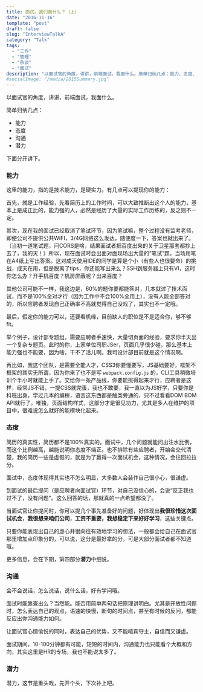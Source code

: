 ```yaml
---
title: 面试，我们面什么？（上）
date: "2016-11-16"
template: "post"
draft: false
slug: "InterviewTalkA"
category: "Talk"
tags:
  - "工作"
  - "管理"
  - "杂谈"
  - "面试"
description: "以面试官的角度，讲讲，前端面试，我面什么。简单归纳几点：能力、态度、沟通、潜力"
#socialImage: "/media/2015Summary.jpg"
---
```


以面试官的角度，讲讲，前端面试，我面什么。

简单归纳几点：
* 能力
* 态度
* 沟通
* 潜力

下面分开讲下。

### 能力

这里的能力，指的是技术能力，是硬实力。有几点可以提现你的能力：

首先，就是工作经验，先看简历上的工作时间，可以大致推断出这个人的能力，基本上是成正比的，能力强的人，必然是经历了大量的实际工作历练的，反之则不一定。

其次，现在我的面试已经取消了笔试环节，因为笔试嘛，整个过程没有监考老师，即便公司不提供公共WIFI，3/4G网络这么发达，随便度一下，答案也就出来了。（当初一道笔试题，问CORS是啥，结果面试者把百度出来的关于卫星那套都抄上去了，我的天！）所以，现在面试时会出面对面现场出大量的“笔试”题，当场用笔在A4纸上写出答案。这对成天使用IDE的同学是算是个小（有些人也很要命）的挑战，成天在用，但是脱离了tips，你还能写出来么？SSH到服务器上只有VI，这时你怎么办？开手机百度？机房屏蔽呢？出来百度？

其他公司可能不一样，我这边是，60%的题你要都能答对，几本就过了技术面试，而不是100%全对才行（因为工作中不会100%全用上），没有人能全部答对的，所以应聘者发现自己正确率不高就觉得自己没戏了，其实也不一定哦。

最后，假定你的能力可以，还要看机缘，目前缺人的职位是不是适合你，够不够fit。

举个例子，设计部专题组，需要应聘者手速快，大量切页面的经验，要求你半天出一个复杂专题页。此时的你，上家单位司职JSer，页面几乎很少碰，那么基本上能力强也不能要，因为啥，干不了活儿啊。我司设计部目前就是这个情况啊。

再比如，我这个团队，是需要全能人才，CSS3你要懂要写，JS基础要好，框架不框架的其实无所谓，因为你来了也不是写 `webpack.config.js` 的，CLI工具稍微培训个半小时就能上手了。交给你一条产品线，你要能挑得起来才行，应聘者是这样，经常JS不错，一提CSS就完蛋，我也不敢要，我一直以为JS好学，只要你是科班出身，学过几本的编程，语言这东西都是触类旁通的，只不过看看DOM BOM API就行了。唯独，页面结构样式，这部分才是很见功力，尤其是多人在维护的项目中，很难说怎么就好的能模块化起来。

### 态度

简历的真实性，简历都不是100%真实的，面试中，几个问题就能问出注水比例，而这个比例越高，越能说明你态度不端正。也不排除有些应聘者，开始会交代清楚，我的简历一些是虚假的，就是为了赢得一次面试机会，这种情况，会往回拉拉分。

面试中，态度体现得其实也不怎么明显，大多数人会装作自己很小心，很谦虚。

到面试的最后提问（是应聘者向面试官）环节，对自己没信心的，会说“反正我也过不了，没有问题”。这么回答的话，那就真的一点希望都没了。

当面试官让你提问时，你可以提几个事先准备好的问题，好体现出**我很珍惜这次面试机会**，**我很想来咱们公司**，**工资不重要，我想稳定下来好好学习**，这些关键点。

只要你能表现出自己的虚心并很向往有效地学习的想法，一般都会给自己在面试官那里增加点印象分的，可以说，这分是最好拿的分，可是大部分面试者都不知道哦。

更多信息，会在下期，第四部分**潜力**中细说。

### 沟通

会不会说话，怎么说话，说什么话，好有学问哦。

面试时能靠查出么？当然能。能否用简单两句话把原理讲明白。尤其是开放性问题时，怎么表达自己的观点，语速的快慢，断句的时间点，甚至有时候的反问，都能反应出你沟通能力如何。

让面试官心情愉悦的同时，表达自己的优势，又不能喧宾夺主，自信而又谦虚。

面试期间，10-100分钟都有可能，短短的时间内，沟通能力也只能看个大概和方向，其实这里是HR的专场，我也不能说太多了。

### 潜力

潜力，这节是重头戏，先开个头，下次补上吧。
